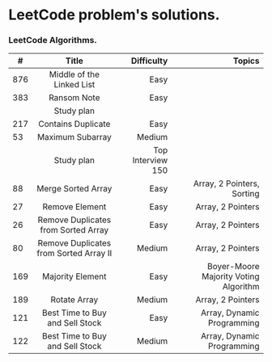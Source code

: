 # LeetCode problem's solutions.

### LeetCode Algorithms.

| #   |                 Title                  |        Difficulty |                                Topics |
|-----|:--------------------------------------:|------------------:|--------------------------------------:|
| 876 |       Middle of the Linked List        |              Easy |                                       |
| 383 |              Ransom Note               |              Easy |                                       |
|     |               Study plan               |                   |                                       |
| 217 |           Contains Duplicate           |              Easy |                                       |
| 53  |            Maximum Subarray            |            Medium |                                       |
|     |               Study plan               | Top Interview 150 |                                       |
| 88  |           Merge Sorted Array           |              Easy |            Array, 2 Pointers, Sorting |
| 27  |             Remove Element             |              Easy |                     Array, 2 Pointers |
| 26  |  Remove Duplicates from Sorted Array   |              Easy |                     Array, 2 Pointers |
| 80  | Remove Duplicates from Sorted Array II |            Medium |                     Array, 2 Pointers |
| 169 |            Majority Element            |              Easy | Boyer-Moore Majority Voting Algorithm |
| 189 |              Rotate Array              |            Medium |                     Array, 2 Pointers |
| 121 |    Best Time to Buy and Sell Stock     |              Easy |            Array, Dynamic Programming |
| 122 |    Best Time to Buy and Sell Stock     |            Medium |            Array, Dynamic Programming |

